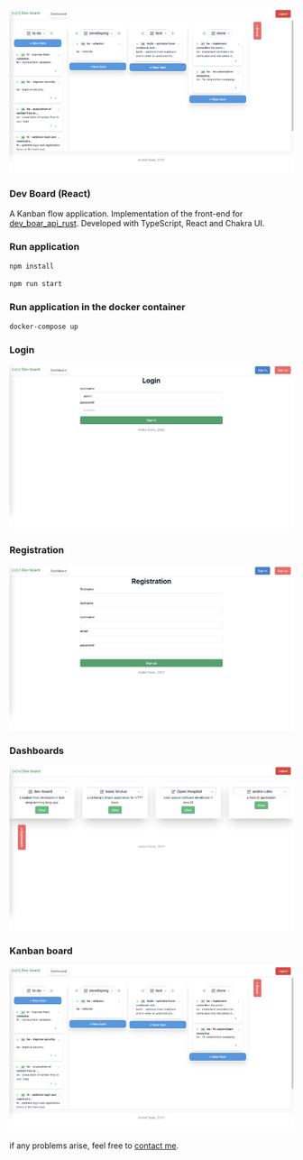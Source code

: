 ![header](kanban.png)

### Dev Board (React)

A Kanban flow application. Implementation of the front-end for [dev_boar_api_rust](https://github.com/goto-eof/dev_board_api_rust). Developed with TypeScript, React and Chakra UI.

### Run application

```sh
npm install
```

```sh
npm run start
```

### Run application in the docker container

```sh
docker-compose up
```

### Login

![header](login.png)

### Registration

![header](register.png)

### Dashboards

![header](dashboards.png)

### Kanban board

![header](kanban.png)

if any problems arise, feel free to [contact me](https://andre-i.dev/#contactme).

